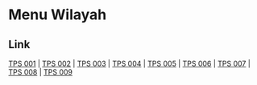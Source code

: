 # Menu Wilayah

## Link

[TPS 001](https://github.com/gigit-pemilu/pemilu-2024-16-sumatera-selatan/tree/main/pilpres/hitung-suara/sub/16-sumatera-selatan/sub/12-penukal-abab-lematang-ilir/sub/01-talang-ubi/sub/2014-benakat-minyak/sub/001-tps)
 | 
[TPS 002](https://github.com/gigit-pemilu/pemilu-2024-16-sumatera-selatan/tree/main/pilpres/hitung-suara/sub/16-sumatera-selatan/sub/12-penukal-abab-lematang-ilir/sub/01-talang-ubi/sub/2014-benakat-minyak/sub/002-tps)
 | 
[TPS 003](https://github.com/gigit-pemilu/pemilu-2024-16-sumatera-selatan/tree/main/pilpres/hitung-suara/sub/16-sumatera-selatan/sub/12-penukal-abab-lematang-ilir/sub/01-talang-ubi/sub/2014-benakat-minyak/sub/003-tps)
 | 
[TPS 004](https://github.com/gigit-pemilu/pemilu-2024-16-sumatera-selatan/tree/main/pilpres/hitung-suara/sub/16-sumatera-selatan/sub/12-penukal-abab-lematang-ilir/sub/01-talang-ubi/sub/2014-benakat-minyak/sub/004-tps)
 | 
[TPS 005](https://github.com/gigit-pemilu/pemilu-2024-16-sumatera-selatan/tree/main/pilpres/hitung-suara/sub/16-sumatera-selatan/sub/12-penukal-abab-lematang-ilir/sub/01-talang-ubi/sub/2014-benakat-minyak/sub/005-tps)
 | 
[TPS 006](https://github.com/gigit-pemilu/pemilu-2024-16-sumatera-selatan/tree/main/pilpres/hitung-suara/sub/16-sumatera-selatan/sub/12-penukal-abab-lematang-ilir/sub/01-talang-ubi/sub/2014-benakat-minyak/sub/006-tps)
 | 
[TPS 007](https://github.com/gigit-pemilu/pemilu-2024-16-sumatera-selatan/tree/main/pilpres/hitung-suara/sub/16-sumatera-selatan/sub/12-penukal-abab-lematang-ilir/sub/01-talang-ubi/sub/2014-benakat-minyak/sub/007-tps)
 | 
[TPS 008](https://github.com/gigit-pemilu/pemilu-2024-16-sumatera-selatan/tree/main/pilpres/hitung-suara/sub/16-sumatera-selatan/sub/12-penukal-abab-lematang-ilir/sub/01-talang-ubi/sub/2014-benakat-minyak/sub/008-tps)
 | 
[TPS 009](https://github.com/gigit-pemilu/pemilu-2024-16-sumatera-selatan/tree/main/pilpres/hitung-suara/sub/16-sumatera-selatan/sub/12-penukal-abab-lematang-ilir/sub/01-talang-ubi/sub/2014-benakat-minyak/sub/009-tps)

